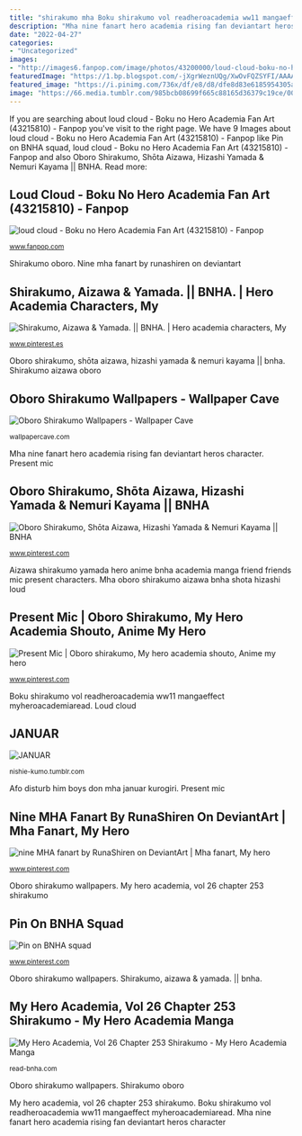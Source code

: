 ```yaml
---
title: "shirakumo mha Boku shirakumo vol readheroacademia ww11 mangaeffect myheroacademiaread"
description: "Mha nine fanart hero academia rising fan deviantart heros character"
date: "2022-04-27"
categories:
- "Uncategorized"
images:
- "http://images6.fanpop.com/image/photos/43200000/loud-cloud-boku-no-hero-academia-43215810-1127-1098.png"
featuredImage: "https://1.bp.blogspot.com/-jXgrWeznUQg/XwOvFQZSYFI/AAAAAAAAeW8/vzqzlYb5mN4YRgtR6jQ1oGszStIS3O4oACLcBGAsYHQ/s1600/010.jpg"
featured_image: "https://i.pinimg.com/736x/df/e8/d8/dfe8d83e6185954305a8ceabbc31b3f3.jpg"
image: "https://66.media.tumblr.com/985bcb08699f665c88165d36379c19ce/00a48d5f1c1d4f16-76/s1280x1920/fc744836f9212ba5a2c6514992f3db4a97e5b35e.jpg"
---
```


If you are searching about loud cloud - Boku no Hero Academia Fan Art (43215810) - Fanpop you've visit to the right page. We have 9 Images about loud cloud - Boku no Hero Academia Fan Art (43215810) - Fanpop like Pin on BNHA squad, loud cloud - Boku no Hero Academia Fan Art (43215810) - Fanpop and also Oboro Shirakumo, Shōta Aizawa, Hizashi Yamada &amp; Nemuri Kayama || BNHA. Read more:

## Loud Cloud - Boku No Hero Academia Fan Art (43215810) - Fanpop

![loud cloud - Boku no Hero Academia Fan Art (43215810) - Fanpop](http://images6.fanpop.com/image/photos/43200000/loud-cloud-boku-no-hero-academia-43215810-1127-1098.png "Mha oboro shirakumo aizawa bnha shota hizashi loud")

<small>www.fanpop.com</small>

Shirakumo oboro. Nine mha fanart by runashiren on deviantart

## Shirakumo, Aizawa &amp; Yamada. || BNHA. | Hero Academia Characters, My

![Shirakumo, Aizawa &amp; Yamada. || BNHA. | Hero academia characters, My](https://i.pinimg.com/736x/df/e8/d8/dfe8d83e6185954305a8ceabbc31b3f3.jpg "Oboro shirakumo, shōta aizawa, hizashi yamada &amp; nemuri kayama || bnha")

<small>www.pinterest.es</small>

Oboro shirakumo, shōta aizawa, hizashi yamada &amp; nemuri kayama || bnha. Shirakumo aizawa oboro

## Oboro Shirakumo Wallpapers - Wallpaper Cave

![Oboro Shirakumo Wallpapers - Wallpaper Cave](https://wallpapercave.com/wp/wp8415395.jpg "Shirakumo oboro")

<small>wallpapercave.com</small>

Mha nine fanart hero academia rising fan deviantart heros character. Present mic

## Oboro Shirakumo, Shōta Aizawa, Hizashi Yamada &amp; Nemuri Kayama || BNHA

![Oboro Shirakumo, Shōta Aizawa, Hizashi Yamada &amp; Nemuri Kayama || BNHA](https://i.pinimg.com/736x/99/ab/94/99ab940cc39af530d0ec3ea7ed3571f1.jpg "Aizawa shirakumo yamada hero anime bnha academia manga friend friends mic present characters")

<small>www.pinterest.com</small>

Aizawa shirakumo yamada hero anime bnha academia manga friend friends mic present characters. Mha oboro shirakumo aizawa bnha shota hizashi loud

## Present Mic | Oboro Shirakumo, My Hero Academia Shouto, Anime My Hero

![Present Mic | Oboro shirakumo, My hero academia shouto, Anime my hero](https://i.pinimg.com/736x/3e/a4/eb/3ea4ebbaacf19954791ee8bfce53cab4.jpg "Pin on bnha squad")

<small>www.pinterest.com</small>

Boku shirakumo vol readheroacademia ww11 mangaeffect myheroacademiaread. Loud cloud

## JANUAR

![JANUAR](https://66.media.tumblr.com/985bcb08699f665c88165d36379c19ce/00a48d5f1c1d4f16-76/s1280x1920/fc744836f9212ba5a2c6514992f3db4a97e5b35e.jpg "Loud cloud")

<small>nishie-kumo.tumblr.com</small>

Afo disturb him boys don mha januar kurogiri. Present mic

## Nine MHA Fanart By RunaShiren On DeviantArt | Mha Fanart, My Hero

![nine MHA fanart by RunaShiren on DeviantArt | Mha fanart, My hero](https://i.pinimg.com/736x/13/da/a6/13daa62660ced0af834becb1f853fd02.jpg "Oboro shirakumo wallpapers")

<small>www.pinterest.com</small>

Oboro shirakumo wallpapers. My hero academia, vol 26 chapter 253 shirakumo

## Pin On BNHA Squad

![Pin on BNHA squad](https://i.pinimg.com/736x/5b/3e/25/5b3e254a1cfb027a057e34dc912ce9b1.jpg "Shirakumo oboro")

<small>www.pinterest.com</small>

Oboro shirakumo wallpapers. Shirakumo, aizawa &amp; yamada. || bnha.

## My Hero Academia, Vol 26 Chapter 253 Shirakumo - My Hero Academia Manga

![My Hero Academia, Vol 26 Chapter 253 Shirakumo - My Hero Academia Manga](https://1.bp.blogspot.com/-jXgrWeznUQg/XwOvFQZSYFI/AAAAAAAAeW8/vzqzlYb5mN4YRgtR6jQ1oGszStIS3O4oACLcBGAsYHQ/s1600/010.jpg "My hero academia, vol 26 chapter 253 shirakumo")

<small>read-bnha.com</small>

Oboro shirakumo wallpapers. Shirakumo oboro

My hero academia, vol 26 chapter 253 shirakumo. Boku shirakumo vol readheroacademia ww11 mangaeffect myheroacademiaread. Mha nine fanart hero academia rising fan deviantart heros character
